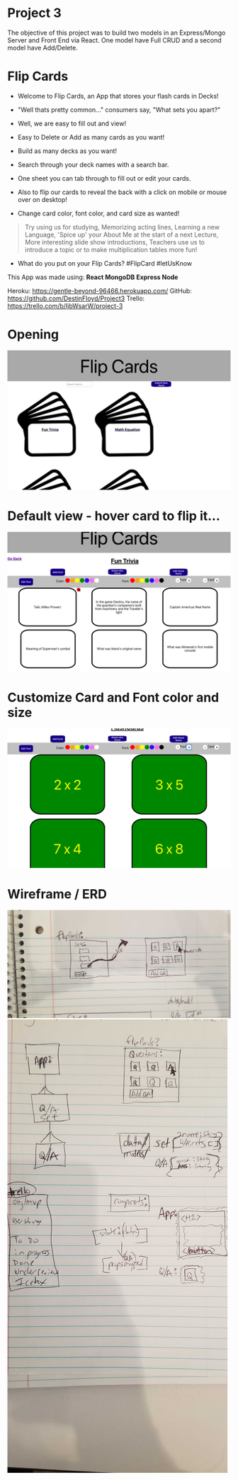 # Project 3 

The objective of this project was to build two models in an Express/Mongo Server and Front End via React. One model have Full CRUD and a second model have Add/Delete.

# Flip Cards


* Welcome to Flip Cards, an App that stores your flash cards in Decks! 

* "Well thats pretty common..." consumers say, "What sets you apart?"

* Well, we are easy to fill out and view! 

* Easy to Delete or Add as many cards as you want!

* Build as many decks as you want!

* Search through your deck names with a search bar.

* One sheet you can tab through to fill out or edit your cards. 

* Also to flip our cards to reveal the back with a click on mobile or 
 mouse over on desktop! 

* Change card color, font color, and card size as wanted!


>Try using us for studying,
>Memorizing acting lines, 
>Learning a new Language,
>'Spice up' your About Me at the start of a next Lecture, 
>More interesting slide show introductions,
>Teachers use us to introduce a topic or to make multiplication tables more fun! 


* What do you put on your Flip Cards? 
#FlipCard #letUsKnow 

This App was made using: **React MongoDB Express Node**


Heroku: https://gentle-beyond-96466.herokuapp.com/
GitHub: https://github.com/DestinFloyd/Project3
Trello: https://trello.com/b/IjbWsarW/project-3


# Opening 

![open](wireFrames/opening.png)

# Default view - hover card to flip it... 

![default cards view](wireFrames/default.png)

# Customize Card and Font color and size 

![customize](wireFrames/changeFontorCardColors.png)



# Wireframe / ERD 

![wireframe](wireFrames/WireFrameofPro3.jpg)
![erd](wireFrames/ERD:DataPlanning.jpg)

